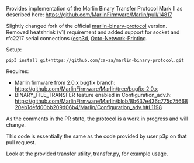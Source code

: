 Provides implementation of the Marlin Binary Transfer Protocol Mark II as described here:
https://github.com/MarlinFirmware/Marlin/pull/14817

Slightly changed fork of the official [marlin-binary-protocol](https://github.com/trippwill/marlin-binary-protocol) version. Removed heatshrink (v1) requirement and added support for socket and rfc2217 serial connections ([esp3d](https://esp3d.io/), [Octo-Network-Printing](https://github.com/hellerbarde/OctoPrint-Network-Printing).

Setup:
```
pip3 install git+https://github.com/ca-za/marlin-binary-protocol.git
```

Requires:

* Marlin firmware from 2.0.x bugfix branch: https://github.com/MarlinFirmware/Marlin/tree/bugfix-2.0.x
* BINARY_FILE_TRANSFER feature enabled in Configuration_adv.h: https://github.com/MarlinFirmware/Marlin/blob/8b637e436c775c7566820eb1defd00bb209d06b4/Marlin/Configuration_adv.h#L1198

As the comments in the PR state, the protocol is a work in progress and will change. 

This code is essentially the same as the code provided by user p3p on that pull request.

Look at the provided transfer utility, transfer.py, for example usage.
